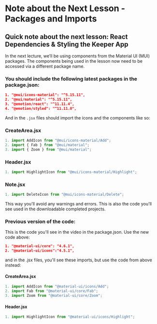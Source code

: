 # Note about the Next Lesson - Packages and Imports

## Quick note about the next lesson: React Dependencies & Styling the Keeper App

In the next lecture, we’ll be using components from the Material UI (MUI) packages. The components being used in the lesson now need to be accessed via a different package name.

### **You should include the following latest packages in the package.json:**

```json
1. "@mui/icons-material": "^5.15.11",
2. "@mui/material": "^5.15.11",
3. "@emotion/react": "^11.11.4",
4. "@emotion/styled": "^11.11.0",
```

And in the `.jsx` files should import the icons and the components like so:

### **CreateArea.jsx**

```jsx
1. import AddIcon from "@mui/icons-material/Add";
2. import { Fab } from "@mui/material";
3. import { Zoom } from "@mui/material";
```

### **Header.jsx**

```jsx
1. import HighlightIcon from "@mui/icons-material/Highlight";
```

### **Note.jsx**

```jsx
1. import DeleteIcon from "@mui/icons-material/Delete";
```

This way you'll avoid any warnings and errors. This is also the code you'll see used in the downloadable completed projects.

### **Previous version of the code:**

This is the code you'll see in the video in the package.json. Use the new code above:

```json
1. "@material-ui/core": "4.6.1",
2. "@material-ui/icons":"4.5.1",
```

and in the .jsx files, you'll see these imports, but use the code from above instead:

#### CreateArea.jsx

```jsx
1. import AddIcon from "@material-ui/icons/Add";
2. import Fab from "@material-ui/core/Fab";
3. import Zoom from "@material-ui/core/Zoom";
```

#### Header.jsx

```jsx
1. import HighlightIcon from "@material-ui/icons/Highlight";
```

